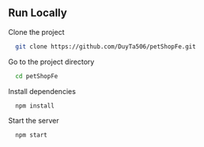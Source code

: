 ## Run Locally

Clone the project

```bash
  git clone https://github.com/DuyTa506/petShopFe.git
```

Go to the project directory

```bash
  cd petShopFe
```

Install dependencies

```bash
  npm install
```

Start the server

```bash
  npm start
```
